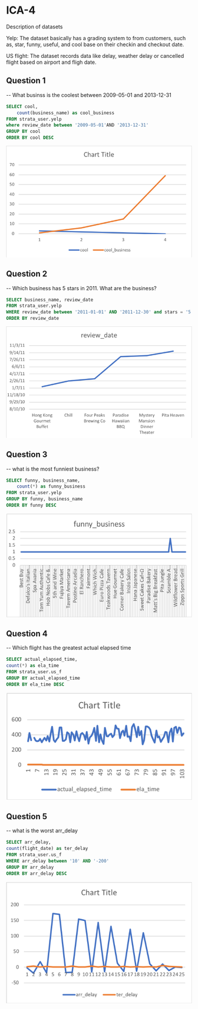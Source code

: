 # ICA-4

Description of datasets

Yelp: The dataset basically has a grading system to from customers, such as, star, funny, useful, and cool base on their checkin and checkout date.

US flight: The dataset records data like delay, weather delay or cancelled flight based on airport and fligh date. 

## Question 1
-- What businss is the coolest between 2009-05-01 and 2013-12-31

```sql
SELECT cool,
    count(business_name) as cool_business
FROM strata_user.yelp
where review_date between '2009-05-01'AND '2013-12-31' 
GROUP BY cool
ORDER BY cool DESC
```
![ICA-4](Visualization/ICA4-1.png)

## Question 2
-- Which business has 5 stars in 2011. What are the business?

```sql
SELECT business_name, review_date
FROM strata_user.yelp
WHERE review_date between '2011-01-01' AND '2011-12-30' and stars = '5'
ORDER BY review_date
```
![ICA-4](Visualization/ICA4-2.png)

## Question 3
-- what is the most funniest business?

```sql
SELECT funny, business_name,
    count(*) as funny_business
FROM strata_user.yelp
GROUP BY funny, business_name
ORDER BY funny DESC
```
![ICA-4](Visualization/ICA4-3.png)

## Question 4
-- Which flight has the greatest actual elapsed time

```sql
SELECT actual_elapsed_time,
count(*) as ela_time
FROM strata_user.us_f
GROUP BY actual_elapsed_time
ORDER BY ela_time DESC
```
![ICA-4](Visualization/ICA4-4.png)

## Question 5
-- what is the worst arr_delay

```sql
SELECT arr_delay,
count(flight_date) as ter_delay
FROM strata_user.us_f
WHERE arr_delay between '10' AND '-200'
GROUP BY arr_delay
ORDER BY arr_delay DESC
```
![ICA-4](Visualization/ICA4-5.png)


